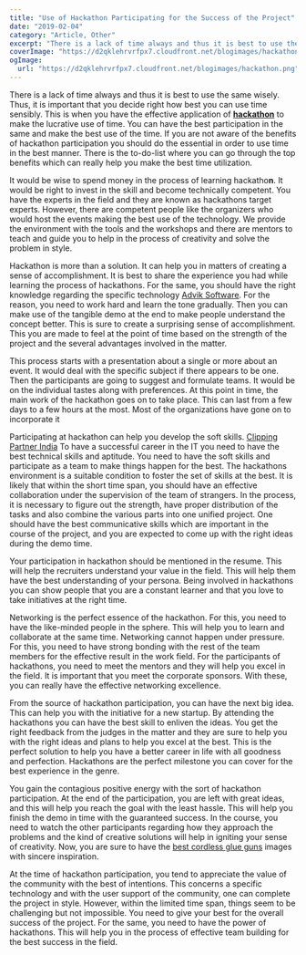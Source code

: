 ```yaml
---
title: "Use of Hackathon Participating for the Success of the Project"
date: "2019-02-04"
category: "Article, Other"
excerpt: "There is a lack of time always and thus it is best to use the same wisely. Thus, it is important that you decide right how best you can use time sensibly. This is when you have the effective application of hackathon to make the lucrative use of time. You can have the best participation"
coverImage: "https://d2qklehrvrfpx7.cloudfront.net/blogimages/hackathon.png"
ogImage:
  url: "https://d2qklehrvrfpx7.cloudfront.net/blogimages/hackathon.png"
---
```


There is a lack of time always and thus it is best to use the same wisely. Thus, it is important that you decide right how best you can use time sensibly. This is when you have the effective application of [**hackathon**](https://mettl.com/en/coding-tests/hackathon/) to make the lucrative use of time. You can have the best participation in the same and make the best use of the time. If you are not aware of the benefits of hackathon participation you should do the essential in order to use time in the best manner. There is the to-do-list where you can go through the top benefits which can really help you make the best time utilization.

It would be wise to spend money in the process of learning hackatho**n**. It would be right to invest in the skill and become technically competent. You have the experts in the field and they are known as hackathons target experts. However, there are competent people like the organizers who would host the events making the best use of the technology. We provide the environment with the tools and the workshops and there are mentors to teach and guide you to help in the process of creativity and solve the problem in style.

Hackathon is more than a solution. It can help you in matters of creating a sense of accomplishment. It is best to share the experience you had while learning the process of hackathons. For the same, you should have the right knowledge regarding the specific technology [Advik Software](https://www.adviksoft.com/). For the reason, you need to work hard and learn the tone gradually. Then you can make use of the tangible demo at the end to make people understand the concept better. This is sure to create a surprising sense of accomplishment. This you are made to feel at the point of time based on the strength of the project and the several advantages involved in the matter.

This process starts with a presentation about a single or more about an event. It would deal with the specific subject if there appears to be one. Then the participants are going to suggest and formulate teams. It would be on the individual tastes along with preferences. At this point in time, the main work of the hackathon goes on to take place. This can last from a few days to a few hours at the most. Most of the organizations have gone on to incorporate it

Participating at hackathon can help you develop the soft skills. [Clipping Partner India](https://www.clippingpartnerindia.com/) To have a successful career in the IT you need to have the best technical skills and aptitude. You need to have the soft skills and participate as a team to make things happen for the best. The hackathons environment is a suitable condition to foster the set of skills at the best. It is likely that within the short time span, you should have an effective collaboration under the supervision of the team of strangers. In the process, it is necessary to figure out the strength, have proper distribution of the tasks and also combine the various parts into one unified project. One should have the best communicative skills which are important in the course of the project, and you are expected to come up with the right ideas during the demo time.

Your participation in hackathon should be mentioned in the resume. This will help the recruiters understand your value in the field. This will help them have the best understanding of your persona. Being involved in hackathons you can show people that you are a constant learner and that you love to take initiatives at the right time.

Networking is the perfect essence of the hackathon. For this, you need to have the like-minded people in the sphere. This will help you to learn and collaborate at the same time. Networking cannot happen under pressure. For this, you need to have strong bonding with the rest of the team members for the effective result in the work field. For the participants of hackathons, you need to meet the mentors and they will help you excel in the field. It is important that you meet the corporate sponsors. With these, you can really have the effective networking excellence.

From the source of hackathon participation, you can have the next big idea. This can help you with the initiative for a new startup. By attending the hackathons you can have the best skill to enliven the ideas. You get the right feedback from the judges in the matter and they are sure to help you with the right ideas and plans to help you excel at the best. This is the perfect solution to help you have a better career in life with all goodness and perfection. Hackathons are the perfect milestone you can cover for the best experience in the genre.

You gain the contagious positive energy with the sort of hackathon participation. At the end of the participation, you are left with great ideas, and this will help you reach the goal with the least hassle. This will help you finish the demo in time with the guaranteed success. In the course, you need to watch the other participants regarding how they approach the problems and the kind of creative solutions will help in igniting your sense of creativity. Now, you are sure to have the [best cordless glue guns](https://craftwizz.com/best-cordless-glue-guns/) images with sincere inspiration.

At the time of hackathon participation, you tend to appreciate the value of the community with the best of intentions. This concerns a specific technology and with the user support of the community, one can complete the project in style. However, within the limited time span, things seem to be challenging but not impossible. You need to give your best for the overall success of the project. For the same, you need to have the power of hackathons. This will help you in the process of effective team building for the best success in the field.
